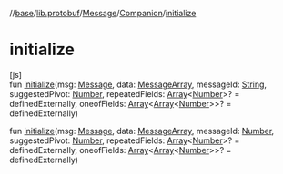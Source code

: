 //[base](../../../../index.md)/[lib.protobuf](../../index.md)/[Message](../index.md)/[Companion](index.md)/[initialize](initialize.md)

# initialize

[js]\
fun [initialize](initialize.md)(msg: [Message](../index.md), data: [MessageArray](../../index.md#-185924924%2FClasslikes%2F-951264851), messageId: [String](https://kotlinlang.org/api/latest/jvm/stdlib/kotlin/-string/index.html), suggestedPivot: [Number](https://kotlinlang.org/api/latest/jvm/stdlib/kotlin/-number/index.html), repeatedFields: [Array](https://kotlinlang.org/api/latest/jvm/stdlib/kotlin/-array/index.html)&lt;[Number](https://kotlinlang.org/api/latest/jvm/stdlib/kotlin/-number/index.html)&gt;? = definedExternally, oneofFields: [Array](https://kotlinlang.org/api/latest/jvm/stdlib/kotlin/-array/index.html)&lt;[Array](https://kotlinlang.org/api/latest/jvm/stdlib/kotlin/-array/index.html)&lt;[Number](https://kotlinlang.org/api/latest/jvm/stdlib/kotlin/-number/index.html)&gt;&gt;? = definedExternally)

fun [initialize](initialize.md)(msg: [Message](../index.md), data: [MessageArray](../../index.md#-185924924%2FClasslikes%2F-951264851), messageId: [Number](https://kotlinlang.org/api/latest/jvm/stdlib/kotlin/-number/index.html), suggestedPivot: [Number](https://kotlinlang.org/api/latest/jvm/stdlib/kotlin/-number/index.html), repeatedFields: [Array](https://kotlinlang.org/api/latest/jvm/stdlib/kotlin/-array/index.html)&lt;[Number](https://kotlinlang.org/api/latest/jvm/stdlib/kotlin/-number/index.html)&gt;? = definedExternally, oneofFields: [Array](https://kotlinlang.org/api/latest/jvm/stdlib/kotlin/-array/index.html)&lt;[Array](https://kotlinlang.org/api/latest/jvm/stdlib/kotlin/-array/index.html)&lt;[Number](https://kotlinlang.org/api/latest/jvm/stdlib/kotlin/-number/index.html)&gt;&gt;? = definedExternally)
